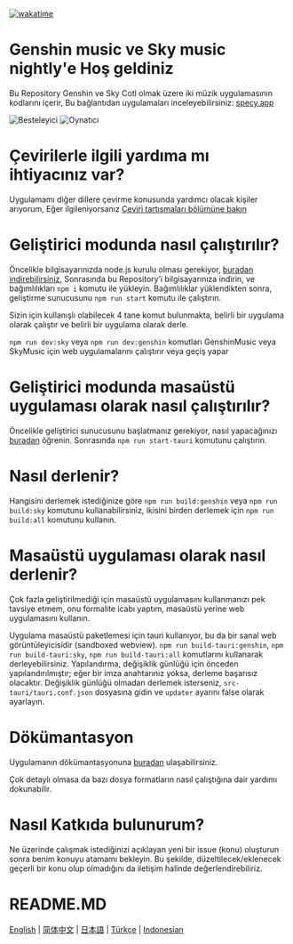 [![wakatime](https://wakatime.com/badge/user/f0147aa6-69b8-4142-806c-050d6fee026e/project/68da356a-cd0b-40cb-996c-0799e406179f.svg)](https://wakatime.com/badge/user/f0147aa6-69b8-4142-806c-050d6fee026e/project/68da356a-cd0b-40cb-996c-0799e406179f)
# Genshin music ve Sky music nightly'e Hoş geldiniz

Bu Repository Genshin ve Sky Cotl olmak üzere iki müzik uygulamasının kodlarını içerir, Bu bağlantıdan uygulamaları inceleyebilirsiniz: [specy.app](https://specy.app)

![Besteleyici](docs/assets/composer.webp)
![Oynatıcı](docs/assets/player.webp)


# Çevirilerle ilgili yardıma mı ihtiyacınız var?

Uygulamamı diğer dillere çevirme konusunda yardımcı olacak kişiler arıyorum, Eğer ilgileniyorsanız [Çeviri tartışmaları bölümüne bakın](https://github.com/Specy/genshin-music/discussions/52)



# Geliştirici modunda nasıl çalıştırılır?
Öncelikle bilgisayarınızda node.js kurulu olması gerekiyor, [buradan indirebilirsiniz](https://nodejs.org/en/),
Sonrasında bu Repository’i bilgisayarınıza indirin,
ve bağımlılıkları `npm i` komutu ile yükleyin. Bağımlılıklar yüklendikten sonra, geliştirme sunucusunu `npm run start` komutu ile çalıştırın.


Sizin için kullanışlı olabilecek 4 tane komut bulunmakta, belirli bir uygulama olarak çalıştır ve belirli bir uygulama olarak derle.

`npm run dev:sky` veya `npm run dev:genshin` komutları GenshinMusic veya SkyMusic için web uygulamalarını çalıştırır veya geçiş yapar



# Geliştirici modunda masaüstü uygulaması olarak nasıl çalıştırılır?
Öncelikle geliştirici sunucusunu başlatmanız gerekiyor, nasıl yapacağınızı [buradan](#how-to-run-in-dev-mode) öğrenin.
Sonrasında `npm run start-tauri` komutunu çalıştırın.


# Nasıl derlenir?
Hangisini derlemek istediğinize göre `npm run build:genshin` veya `npm run build:sky` komutunu kullanabilirsiniz, ikisini birden derlemek için `npm run build:all` komutunu kullanın.



# Masaüstü uygulaması olarak nasıl derlenir?

Çok fazla geliştirilmediği için masaüstü uygulamasını kullanmanızı pek tavsiye etmem, onu formalite icabı yaptım, masaüstü yerine web uygulamasını kullanın.

Uygulama masaüstü paketlemesi için tauri kullanıyor, bu da bir sanal web görüntüleyicisidir (sandboxed webview). `npm run build-tauri:genshin`, `npm run build-tauri:sky`, `npm run build-tauri:all` komutlarını kullanarak derleyebilirsiniz. Yapılandırma, değişiklik günlüğü için önceden yapılandırılmıştır; eğer bir imza anahtarınız yoksa, derleme başarısız olacaktır. Değişiklik günlüğü olmadan derlemek isterseniz, `src-tauri/tauri.conf.json` dosyasına gidin ve `updater` ayarını false olarak ayarlayın.



# Dökümantasyon
Uygulamanın dökümantasyonuna [buradan](https://github.com/Specy/genshin-music/wiki) ulaşabilirsiniz.

Çok detaylı olmasa da bazı dosya formatların nasıl çalıştığına dair yardımı dokunabilir. 

# Nasıl Katkıda bulunurum?
Ne üzerinde çalışmak istediğinizi açıklayan yeni bir issue (konu) oluşturun sonra benim konuyu atamamı bekleyin. Bu şekilde, düzeltilecek/eklenecek geçerli bir konu olup olmadığını da iletişim halinde değerlendirebiliriz.


# README.MD
<a href="./README.md">English</a> | <a href="./README-ZH.md">简体中文</a> | <a href="./README-JP.md">日本語</a> | <a href="./README-TR.md">Türkçe</a> | <a href="./README-ID.md">Indonesian</a>
